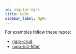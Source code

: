 ```yaml
---
id: angular-ngrx
title: NgRx
sidebar_label: NgRx
---
```


For examples follow these repos:

- <a href="https://github.com/Pranay-Tej/ngrx-crud" _target="blank">ngrx-crud</a>
- <a href="https://github.com/Pranay-Tej/ngrx-list-filter" _target="blank">ngrx-list-filter</a>
